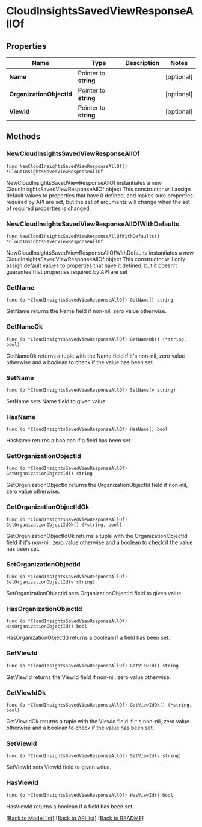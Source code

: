# CloudInsightsSavedViewResponseAllOf

## Properties

Name | Type | Description | Notes
------------ | ------------- | ------------- | -------------
**Name** | Pointer to **string** |  | [optional] 
**OrganizationObjectId** | Pointer to **string** |  | [optional] 
**ViewId** | Pointer to **string** |  | [optional] 

## Methods

### NewCloudInsightsSavedViewResponseAllOf

`func NewCloudInsightsSavedViewResponseAllOf() *CloudInsightsSavedViewResponseAllOf`

NewCloudInsightsSavedViewResponseAllOf instantiates a new CloudInsightsSavedViewResponseAllOf object
This constructor will assign default values to properties that have it defined,
and makes sure properties required by API are set, but the set of arguments
will change when the set of required properties is changed

### NewCloudInsightsSavedViewResponseAllOfWithDefaults

`func NewCloudInsightsSavedViewResponseAllOfWithDefaults() *CloudInsightsSavedViewResponseAllOf`

NewCloudInsightsSavedViewResponseAllOfWithDefaults instantiates a new CloudInsightsSavedViewResponseAllOf object
This constructor will only assign default values to properties that have it defined,
but it doesn't guarantee that properties required by API are set

### GetName

`func (o *CloudInsightsSavedViewResponseAllOf) GetName() string`

GetName returns the Name field if non-nil, zero value otherwise.

### GetNameOk

`func (o *CloudInsightsSavedViewResponseAllOf) GetNameOk() (*string, bool)`

GetNameOk returns a tuple with the Name field if it's non-nil, zero value otherwise
and a boolean to check if the value has been set.

### SetName

`func (o *CloudInsightsSavedViewResponseAllOf) SetName(v string)`

SetName sets Name field to given value.

### HasName

`func (o *CloudInsightsSavedViewResponseAllOf) HasName() bool`

HasName returns a boolean if a field has been set.

### GetOrganizationObjectId

`func (o *CloudInsightsSavedViewResponseAllOf) GetOrganizationObjectId() string`

GetOrganizationObjectId returns the OrganizationObjectId field if non-nil, zero value otherwise.

### GetOrganizationObjectIdOk

`func (o *CloudInsightsSavedViewResponseAllOf) GetOrganizationObjectIdOk() (*string, bool)`

GetOrganizationObjectIdOk returns a tuple with the OrganizationObjectId field if it's non-nil, zero value otherwise
and a boolean to check if the value has been set.

### SetOrganizationObjectId

`func (o *CloudInsightsSavedViewResponseAllOf) SetOrganizationObjectId(v string)`

SetOrganizationObjectId sets OrganizationObjectId field to given value.

### HasOrganizationObjectId

`func (o *CloudInsightsSavedViewResponseAllOf) HasOrganizationObjectId() bool`

HasOrganizationObjectId returns a boolean if a field has been set.

### GetViewId

`func (o *CloudInsightsSavedViewResponseAllOf) GetViewId() string`

GetViewId returns the ViewId field if non-nil, zero value otherwise.

### GetViewIdOk

`func (o *CloudInsightsSavedViewResponseAllOf) GetViewIdOk() (*string, bool)`

GetViewIdOk returns a tuple with the ViewId field if it's non-nil, zero value otherwise
and a boolean to check if the value has been set.

### SetViewId

`func (o *CloudInsightsSavedViewResponseAllOf) SetViewId(v string)`

SetViewId sets ViewId field to given value.

### HasViewId

`func (o *CloudInsightsSavedViewResponseAllOf) HasViewId() bool`

HasViewId returns a boolean if a field has been set.


[[Back to Model list]](../README.md#documentation-for-models) [[Back to API list]](../README.md#documentation-for-api-endpoints) [[Back to README]](../README.md)


